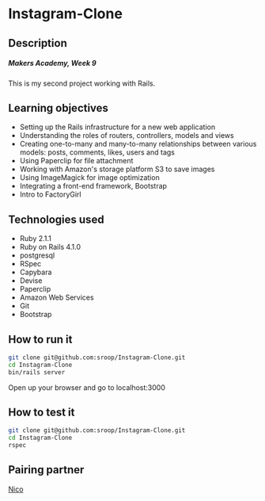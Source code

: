 Instagram-Clone
============

Description
----
##### Makers Academy, Week 9
This is my second project working with Rails.

Learning objectives
----
* Setting up the Rails infrastructure for a new web application
* Understanding the roles of routers, controllers, models and views
* Creating one-to-many and many-to-many relationships between various models: posts, comments, likes, users and tags
* Using Paperclip for file attachment
* Working with Amazon's storage platform S3 to save images
* Using ImageMagick for image optimization
* Integrating a front-end framework, Bootstrap
* Intro to FactoryGirl

Technologies used
----
* Ruby 2.1.1
* Ruby on Rails 4.1.0
* postgresql
* RSpec
* Capybara
* Devise
* Paperclip
* Amazon Web Services
* Git
* Bootstrap


How to run it
----

```sh
git clone git@github.com:sroop/Instagram-Clone.git
cd Instagram-Clone
bin/rails server
```
Open up your browser and go to localhost:3000

How to test it
----

```sh
git clone git@github.com:sroop/Instagram-Clone.git
cd Instagram-Clone
rspec
```

Pairing partner
----
[Nico]

[Nico]:http://github.com/NicoSa


